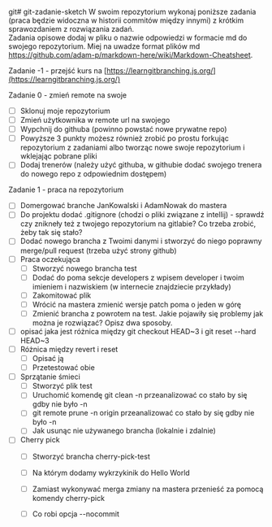 git# git-zadanie-sketch
W swoim repozytorium wykonaj poniższe zadania (praca będzie widoczna w historii commitów między innymi) z krótkim sprawozdaniem z rozwiązania zadań.  
Zadania opisowe dodaj w pliku o nazwie odpowiedzi w formacie md do swojego repozytorium.
Miej na uwadze format plików md https://github.com/adam-p/markdown-here/wiki/Markdown-Cheatsheet.

Zadanie -1 - przejść kurs na [https://learngitbranching.js.org/](https://learngitbranching.js.org/)

Zadanie 0 - zmień remote na swoje
* [ ] Sklonuj moje repozytorium
* [ ] Zmień użytkownika w remote url na swojego
* [ ] Wypchnij do githuba (powinno powstać nowe prywatne repo)
* [ ] Powyższe 3 punkty możesz również zrobić po prostu forkując repozytorium z zadaniami albo tworząc nowe swoje repozytorium i wklejając pobrane pliki
* [ ] Dodaj trenerów (należy użyć githuba, w githubie dodać swojego trenera do nowego repo z odpowiednim dostępem)

Zadanie 1 - praca na repozytorium 
* [ ] Domergować branche JanKowalski i AdamNowak do mastera 
* [ ] Do projektu dodać .gitignore (chodzi o pliki związane z intellij) - sprawdź czy znikneły też z twojego repozytorium na gitlabie? Co trzeba zrobić, żeby tak się stało?
* [ ] Dodać nowego brancha z Twoimi danymi i stworzyć do niego poprawny merge/pull request (trzeba użyć strony github)
* [ ] Praca oczekująca
  * [ ] Stworzyć nowego brancha test
  * [ ] Dodać do poma sekcje developers z wpisem developer i twoim imieniem i nazwiskiem (w internecie znajdziecie przykłady)
  * [ ] Zakomitować plik
  * [ ] Wrócić na mastera zmienić wersje patch poma o jeden w górę
  * [ ] Zmienić brancha z powrotem na test. Jakie pojawiły się problemy jak można je rozwiązać? Opisz dwa sposoby.
* [ ] opisać jaka jest różnica między git checkout HEAD~3 i git reset --hard HEAD~3
* [ ] Różnica między revert i reset
  * [ ] Opisać ją
  * [ ] Przetestować obie
* [ ] Sprzątanie śmieci
  * [ ] Stworzyć plik test 
  * [ ] Uruchomić komendę git clean -n przeanalizować co stało by się gdby nie było -n
  * [ ] git remote prune -n origin przeanalizować co stało by się gdby nie było -n 
  * [ ] Jak usunąc nie używanego brancha (lokalnie i zdalnie)
* [ ] Cherry pick
  * [ ] Stworzyć brancha cherry-pick-test 
  * [ ] Na którym dodamy wykrzykinik do Hello World
  * [ ] Zamiast wykonywać merga zmiany na mastera przenieść za pomocą komendy cherry-pick
  * [ ] Co robi opcja --nocommit

